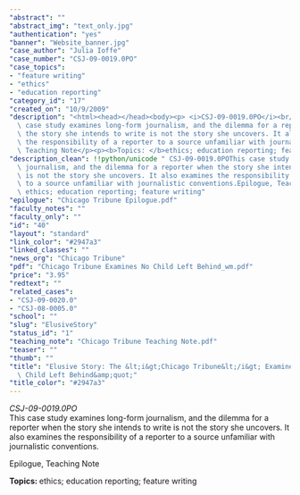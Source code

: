 ```yaml
---
"abstract": ""
"abstract_img": "text_only.jpg"
"authentication": "yes"
"banner": "Website_banner.jpg"
"case_author": "Julia Ioffe"
"case_number": "CSJ-09-0019.0PO"
"case_topics":
- "feature writing"
- "ethics"
- "education reporting"
"category_id": "17"
"created_on": "10/9/2009"
"description": "<html><head></head><body><p> <i>CSJ-09-0019.0PO</i><br/><span>This\
  \ case study examines long-form journalism, and the dilemma for a reporter when\
  \ the story she intends to write is not the story she uncovers. It also examines\
  \ the responsibility of a reporter to a source unfamiliar with journalistic conventions.</span></p><p>Epilogue,\
  \ Teaching Note</p><p><b>Topics: </b>ethics; education reporting; feature writing</p></body></html>"
"description_clean": !!python/unicode " CSJ-09-0019.0POThis case study examines long-form\
  \ journalism, and the dilemma for a reporter when the story she intends to write\
  \ is not the story she uncovers. It also examines the responsibility of a reporter\
  \ to a source unfamiliar with journalistic conventions.Epilogue, Teaching NoteTopics:\
  \ ethics; education reporting; feature writing"
"epilogue": "Chicago Tribune Epilogue.pdf"
"faculty_notes": ""
"faculty_only": ""
"id": "40"
"layout": "standard"
"link_color": "#2947a3"
"linked_classes": ""
"news_org": "Chicago Tribune"
"pdf": "Chicago Tribune Examines No Child Left Behind_wm.pdf"
"price": "3.95"
"redtext": ""
"related_cases":
- "CSJ-09-0020.0"
- "CSJ-08-0005.0"
"school": ""
"slug": "ElusiveStory"
"status_id": "1"
"teaching_note": "Chicago Tribune Teaching Note.pdf"
"teaser": ""
"thumb": ""
"title": "Elusive Story: The &lt;i&gt;Chicago Tribune&lt;/i&gt; Examines &amp;quot;No\
  \ Child Left Behind&amp;quot;"
"title_color": "#2947a3"
---
```

<html><head></head><body><p> <i>CSJ-09-0019.0PO</i><br/><span>This case study examines long-form journalism, and the dilemma for a reporter when the story she intends to write is not the story she uncovers. It also examines the responsibility of a reporter to a source unfamiliar with journalistic conventions.</span></p><p>Epilogue, Teaching Note</p><p><b>Topics: </b>ethics; education reporting; feature writing</p></body></html>
